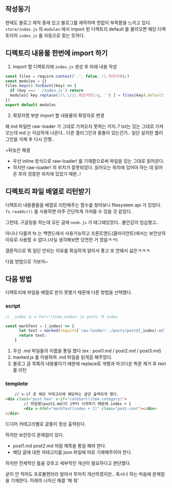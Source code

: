 ## 작성동기
현재도 블로그 제작 중에 있고 블로그를 제작하며 한없이 부족함을 느끼고 있다.
`store/index.js` 의 `modules` 에서 import 된 디렉토리 default 를 불러오면 해당 디렉토리의 `index.js` 를 자동으로 찾는 듯하다.


## 디렉토리 내용물 한번에 import 하기

1. import 할 디렉토리에 `index.js` 생성 후 아래 내용 작성
``` javascript
const files = require.context('.', false, /\.확장자명$/)
const modules = {}
files.keys().forEach((key) => {
  if (key === './index.js') return
  modules[ key.replace(/(\.\/|\.확장자명)/g, '') ] = files(key).default
})
export default modules
```
2. 확장자명 부분 import 할 내용물의 확장자로 변경

왜 md 파일만 raw-loader 가 그대로 가져오지 못하는 거지..?
txt는 있는 그대로 가져오는데 md 는 이상하게 나온다..
다른 플러그인과 충돌이 있는건가..
일단 설치한 플러그인을 삭제 후 다시 진행..

+뒤늦은 해결
 - 우선 inline 방식으로 raw-loader! 를 기재함으로써 파일을 있는 그대로 읽어온다.
 - 하지만 raw-loader! 의 위치가 잘못되었다. 읽어오는 위치에 있어야 하는 데 읽어온 후의 엉뚱한 위치에 있었기 때문..!

## 디렉토리 파일 배열로 리턴받기
디렉토리 내용물들을 배열로 리턴해주는 함수를 찾아보니
fliesystem api 가 있었다.   
`fs.readdir()` 를 사용하면 아주 간단하게 가져올 수 있을 것 같았다.

그런데..구글링을 하는데 모든 글에 `node.js` 가 태그돼있었다..
불안감이 엄습했고..

아니나 다를까 fs 는 백엔드에서 사용가능하고 프론트엔드(클라이언트)에서는 보안상의 이유로 사용할 수 없다.(사실 생각해보면 당연한 거 였음ㅋㅋ)

결론적으로 뭐 일단 안되는 이유를 확실하게 알아서 좋고 또 안돼서 싫은ㅋㅋㅋ

다음 방법으로 가보자~

## 다음 방법
디렉토리에 파일을 배열로 받지 못했기 때문에 다른 방법을 선택했다.


### script
``` javascript
// _index 는 v-for="(item,index) in posts 의 index

const markText = (_index) => {
      let text = marked(require(`raw-loader!../posts/post${_index}.md`).default.replace(/\n|#|__|```|~~/g, ""));
      return text;
    }
```
1. 우선 .md 파일들의 이름을 통일 했다 (ex : post1.md / post2.md / post3.md)
2. marked.js 를 이용하여 .md 파일을 읽게끔 해주었다.
2. 블로그 글 목록의 내용물이기 때문에 replace로 개행과 마크다운 특문 제거 후 text 를 리턴

### templete

```html
    // v-if 로 해당 카테고리에 해당하는 글만 출력되게 했다.
<div class="post-box" v-if="cateSort(item.category)">
		// 파일명(post1.md)이 1부터 시작하기 때문에 index + 1
        <div v-html="markText(index + 1)" class="post-cont"></div>
</div>

```

드디어 카테고리별로 글들이 정상 출력된다.

하지만 보란듯이 문제점이 있다.
- post1.md post2.md 처럼 제목을 통일 해야 한다.
- 해당 글에 대한 카테고리를 json 파일에 따로 기재해주어야 한다.

하지만 전체적인 틀을 갖추고 세부적인 개선이 필요하다고 판단했다.

굳이 안 적어도 프로불편러라 알아서 투머치 개선하겠지만..
혹시나 하는 마음에 문제점을 기재한다.
미래의 나자신 해결 '해 줘'


